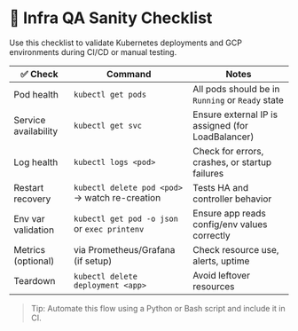 # 🧪 Infra QA Sanity Checklist

Use this checklist to validate Kubernetes deployments and GCP environments during CI/CD or manual testing.

| ✅ Check              | Command                                         | Notes                                           |
|----------------------|--------------------------------------------------|-------------------------------------------------|
| Pod health           | `kubectl get pods`                              | All pods should be in `Running` or `Ready` state |
| Service availability | `kubectl get svc`                               | Ensure external IP is assigned (for LoadBalancer) |
| Log health           | `kubectl logs <pod>`                            | Check for errors, crashes, or startup failures  |
| Restart recovery     | `kubectl delete pod <pod>` → watch re-creation | Tests HA and controller behavior                |
| Env var validation   | `kubectl get pod -o json` or `exec printenv`    | Ensure app reads config/env values correctly    |
| Metrics (optional)   | via Prometheus/Grafana (if setup)               | Check resource use, alerts, uptime              |
| Teardown             | `kubectl delete deployment <app>`              | Avoid leftover resources                        |

> Tip: Automate this flow using a Python or Bash script and include it in CI.
